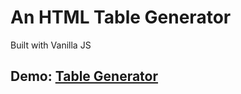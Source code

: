 # An HTML Table Generator
Built with Vanilla JS

## Demo: [Table Generator](https://obymanyando.github.io/table-generator)

